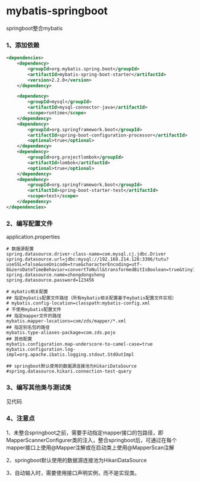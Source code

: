 # mybatis-springboot
springboot整合mybatis

### 1、添加依赖

```xml
<dependencies>
    <dependency>
        <groupId>org.mybatis.spring.boot</groupId>
        <artifactId>mybatis-spring-boot-starter</artifactId>
        <version>2.2.0</version>
    </dependency>

    <dependency>
        <groupId>mysql</groupId>
        <artifactId>mysql-connector-java</artifactId>
        <scope>runtime</scope>
    </dependency>
    <dependency>
        <groupId>org.springframework.boot</groupId>
        <artifactId>spring-boot-configuration-processor</artifactId>
        <optional>true</optional>
    </dependency>
    <dependency>
        <groupId>org.projectlombok</groupId>
        <artifactId>lombok</artifactId>
        <optional>true</optional>
    </dependency>
    <dependency>
        <groupId>org.springframework.boot</groupId>
        <artifactId>spring-boot-starter-test</artifactId>
        <scope>test</scope>
    </dependency>
</dependencies>
```

### 2、编写配置文件

application.properties

```properties
# 数据源配置
spring.datasource.driver-class-name=com.mysql.cj.jdbc.Driver
spring.datasource.url=jdbc:mysql://192.168.214.128:3306/tutu?useSSL=false&useUnicode=true&characterEncoding=utf-8&zeroDateTimeBehavior=convertToNull&transformedBitIsBoolean=true&tinyInt1isBit=false&allowMultiQueries=true&serverTimezone=GMT%2B8&allowPublicKeyRetrieval=true
spring.datasource.name=zhongdongsheng
spring.datasource.password=123456

# mybatis相关配置
## 指定mybatis配置文件路径（所有mybatis相关配置基于mybatis配置文件实现）
# mybatis.config-location=classpath:mybatis-config.xml
# 不使用mybatis配置文件
## 指定mapper文件的路径
mybatis.mapper-locations=com/zds/mapper/*.xml
## 指定别名包的路径
mybatis.type-aliases-package=com.zds.pojo
## 其他配置
mybatis.configuration.map-underscore-to-camel-case=true
mybatis.configuration.log-impl=org.apache.ibatis.logging.stdout.StdOutImpl

## springboot默认使用的数据源连接池为HikariDataSource
#spring.datasource.hikari.connection-test-query
```

### 3、编写其他类与测试类

见代码

### 4、注意点

1、未整合springboot之前，需要手动指定mapper接口的包路径，即MapperScannerConfigurer类的注入，整合springboot后，可通过在每个mapper接口上使用@Mapper注解或在启动类上使用@MapperScan注解

2、springboot默认使用的数据源连接池为HikariDataSource

3、自动输入时，需要使用接口声明实例，而不是实现类。

